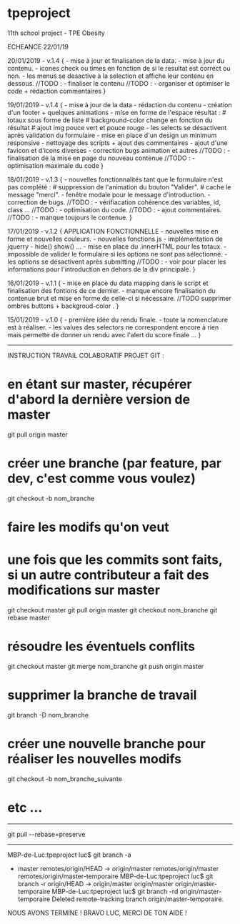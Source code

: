 # tpeproject
11th school project - TPE Obesity

ECHEANCE 22/01/19

20/01/2019 - v.1.4 {
    - mise à jour et finalisation de la data.
    - mise à jour du contenu.
    - icones check ou times en fonction de si le resultat est correct ou non.
    - les menus se desactive à la selection et affiche leur contenu en dessous.
    //TODO : - finaliser le contenu
    //TODO : - organiser et optimiser le code + rédaction commentaires
}

19/01/2019 - v.1.4 {
    - mise à jour de la data
    - rédaction du contenu
    - création d'un footer + quelques animations
    - mise en forme de l'espace résultat :
        # totaux sous forme de liste
        # background-color change en fonction du résultat
        # ajout img pouce vert et pouce rouge
    - les selects se désactivent après validation du formulaire
    - mise en place d'un design un minimum responsive
    - nettoyage des scripts + ajout des commentaires
    - ajout d'une favicon et d'icons diverses
    - correction bugs animation et autres
    //TODO : - finalisation de la mise en page du nouveau contenue
    //TODO : - optimisation maximale du code
}

18/01/2019 - v.1.3 {
    - nouvelles fonctionnalités tant que le formulaire n'est pas complété :
        # suppression de l'animation du bouton "Valider".
        # cache le message "merci".
    - fenêtre modale pour le message d'introduction.
    - correction de bugs.
    //TODO : - vérifiacation cohérence des variables, id, class ...
    //TODO : - optimisation du code.
    //TODO : - ajout commentaires.
    //TODO : - manque toujours le contenue.
}

17/01/2019 - v.1.2 {
APPLICATION FONCTIONNELLE
    - nouvelles mise en forme et nouvelles couleurs.
    - nouvelles fonctions js - implémentation de jquerry - hide() show() ...
    - mise en place du .innerHTML pour les totaux.
    - impossible de valider le formulaire si les options ne sont pas sélectionné.
    - les options se désactivent après submitting
    //TODO : - voir pour placer les informations pour l'introduction en dehors de la div principale.
}

16/01/2019 - v.1.1 {
    - mise en place du data mapping dans le script et finalisation des fontions de ce dernier.
    - manque encore finalisation du contenue brut et mise en forme de celle-ci si nécessaire.
    //TODO supprimer ombres buttons + backgroud-color .
}

15/01/2019 - v.1.0 {
    - première idée du rendu finale.
    - toute la nomenclature est à réaliser.
    - les values des selectors ne correspondent encore à rien mais permette de donner un rendu avec l'alert du score finale ...
}


----------------------------------------------------------------------

INSTRUCTION TRAVAIL COLABORATIF PROJET GIT :
# en étant sur master, récupérer d'abord la dernière version de master
git pull origin master
# créer une branche (par feature, par dev, c'est comme vous voulez)
git checkout -b nom_branche
# faire les modifs qu'on veut
# une fois que les commits sont faits, si un autre contributeur a fait des modifications sur master
git checkout master
git pull origin master
git checkout nom_branche
git rebase master
# résoudre les éventuels conflits
git checkout master
git merge nom_branche
git push origin master
# supprimer la branche de travail
git branch -D nom_branche
# créer une nouvelle branche pour réaliser les nouvelles modifs
git checkout -b nom_branche_suivante
# etc ...

----------------------------------------------------------------------

git pull --rebase=preserve

----------------------------------------------------------------------

MBP-de-Luc:tpeproject luc$ git branch -a
* master
  remotes/origin/HEAD -> origin/master
  remotes/origin/master
  remotes/origin/master-temporaire
MBP-de-Luc:tpeproject luc$ git branch -r
  origin/HEAD -> origin/master
  origin/master
  origin/master-temporaire
MBP-de-Luc:tpeproject luc$ git branch -rd origin/master-temporaire
Deleted remote-tracking branch origin/master-temporaire.

NOUS AVONS TERMINE ! BRAVO LUC, MERCI DE TON AIDE !